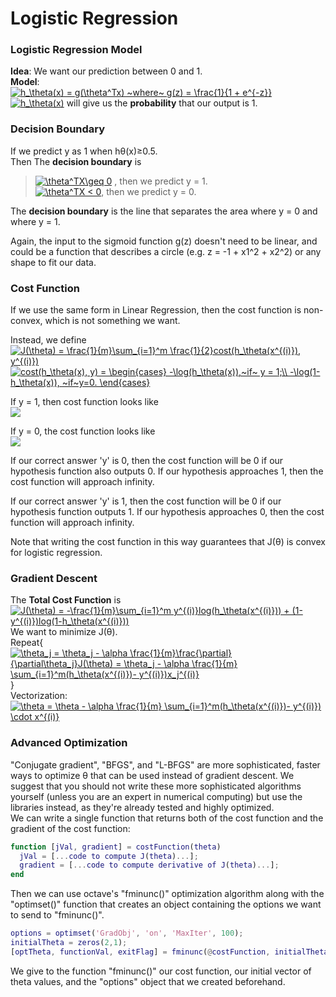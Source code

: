 # Logistic Regression
### Logistic Regression Model <br>
**Idea**: We want our prediction between 0 and 1.<br>
**Model**:<br>
 <a href="https://www.codecogs.com/eqnedit.php?latex=h_\theta(x)&space;=&space;g(\theta^Tx)&space;~where~&space;g(z)&space;=&space;\frac{1}{1&space;&plus;&space;e^{-z}}" target="_blank"><img src="https://latex.codecogs.com/gif.latex?h_\theta(x)&space;=&space;g(\theta^Tx)&space;~where~&space;g(z)&space;=&space;\frac{1}{1&space;&plus;&space;e^{-z}}" title="h_\theta(x) = g(\theta^Tx) ~where~ g(z) = \frac{1}{1 + e^{-z}}" /></a> <br>
<a href="https://www.codecogs.com/eqnedit.php?latex=h_\theta(x)" target="_blank"><img src="https://latex.codecogs.com/gif.latex?h_\theta(x)" title="h_\theta(x)" /></a> will give us the **probability** that our output is 1.

### Decision Boundary <br>
If we predict y as 1 when hθ(x)≥0.5.<br>
 Then The **decision boundary** is <br>
> <a href="https://www.codecogs.com/eqnedit.php?latex=\theta^TX\geq&space;0" target="_blank"><img src="https://latex.codecogs.com/gif.latex?\theta^TX\geq&space;0" title="\theta^TX\geq 0" /></a>  , then we predict y = 1.<br>
>  <a href="https://www.codecogs.com/eqnedit.php?latex=\theta^TX&space;<&space;0" target="_blank"><img src="https://latex.codecogs.com/gif.latex?\theta^TX&space;<&space;0" title="\theta^TX < 0" /></a>, then we predict y = 0.

The **decision boundary** is the line that separates the area where y = 0 and where y = 1.

Again, the input to the sigmoid function g(z) doesn't need to be linear, and could be a function that describes a circle (e.g. z = -1 + x1^2 + x2^2​) or any shape to fit our data.

### Cost Function<br>

If we use the same form in Linear Regression, then the cost function is non-convex, which is not something we want.

Instead, we define<br>
<a href="https://www.codecogs.com/eqnedit.php?latex=J(\theta)&space;=&space;\frac{1}{m}\sum_{i=1}^m&space;\frac{1}{2}cost(h_\theta(x^{(i)}),&space;y^{(i)})" target="_blank"><img src="https://latex.codecogs.com/gif.latex?J(\theta)&space;=&space;\frac{1}{m}\sum_{i=1}^m&space;\frac{1}{2}cost(h_\theta(x^{(i)}),&space;y^{(i)})" title="J(\theta) = \frac{1}{m}\sum_{i=1}^m \frac{1}{2}cost(h_\theta(x^{(i)}), y^{(i)})" /></a><br>
<a href="https://www.codecogs.com/eqnedit.php?latex=cost(h_\theta(x),&space;y)&space;=&space;\begin{cases}&space;-\log(h_\theta(x)),~if~&space;y&space;=&space;1;\\&space;-\log(1-h_\theta(x)),&space;~if~y=0.&space;\end{cases}" target="_blank"><img src="https://latex.codecogs.com/gif.latex?cost(h_\theta(x),&space;y)&space;=&space;\begin{cases}&space;-\log(h_\theta(x)),~if~&space;y&space;=&space;1;\\&space;-\log(1-h_\theta(x)),&space;~if~y=0.&space;\end{cases}" title="cost(h_\theta(x), y) = \begin{cases} -\log(h_\theta(x)),~if~ y = 1;\\ -\log(1-h_\theta(x)), ~if~y=0. \end{cases}" /></a>

If y = 1, then cost function looks like<br>
![](https://d3c33hcgiwev3.cloudfront.net/imageAssetProxy.v1/Q9sX8nnxEeamDApmnD43Fw_1cb67ecfac77b134606532f5caf98ee4_Logistic_regression_cost_function_positive_class.png?expiry=1568073600000&hmac=eFsagYpqa-lGR_ORNA5tQmfNaijQgQKneUheJlYwmzE)

If y = 0, the cost function looks like<br>
![](https://d3c33hcgiwev3.cloudfront.net/imageAssetProxy.v1/Ut7vvXnxEead-BJkoDOYOw_f719f2858d78dd66d80c5ec0d8e6b3fa_Logistic_regression_cost_function_negative_class.png?expiry=1568073600000&hmac=x49tgPnwfducHkzt3e_TRkm22MbFKuOSAcDY20KhyBI)

If our correct answer 'y' is 0, then the cost function will be 0 if our hypothesis function also outputs 0. If our hypothesis approaches 1, then the cost function will approach infinity.

If our correct answer 'y' is 1, then the cost function will be 0 if our hypothesis function outputs 1. If our hypothesis approaches 0, then the cost function will approach infinity.

Note that writing the cost function in this way guarantees that J(θ) is convex for logistic regression.

### Gradient Descent <br>
The **Total Cost Function** is<br>
<a href="https://www.codecogs.com/eqnedit.php?latex=J(\theta)&space;=&space;-\frac{1}{m}\sum_{i=1}^m&space;y^{(i)}log(h_\theta(x^{(i)}))&space;&plus;&space;(1-y^{(i)})log(1-h_\theta(x^{(i)}))" target="_blank"><img src="https://latex.codecogs.com/gif.latex?J(\theta)&space;=&space;-\frac{1}{m}\sum_{i=1}^m&space;y^{(i)}log(h_\theta(x^{(i)}))&space;&plus;&space;(1-y^{(i)})log(1-h_\theta(x^{(i)}))" title="J(\theta) = -\frac{1}{m}\sum_{i=1}^m y^{(i)}log(h_\theta(x^{(i)})) + (1-y^{(i)})log(1-h_\theta(x^{(i)}))" /></a><br>
We want to minimize J(θ).<br>
Repeat{<br>
<a href="https://www.codecogs.com/eqnedit.php?latex=\theta_j&space;=&space;\theta_j&space;-&space;\alpha&space;\frac{1}{m}\frac{\partial}{\partial\theta_j}J(\theta)&space;=&space;\theta_j&space;-&space;\alpha&space;\frac{1}{m}&space;\sum_{i=1}^m(h_\theta(x^{(i)})-&space;y^{(i)})x_j^{(i)}" target="_blank"><img src="https://latex.codecogs.com/gif.latex?\theta_j&space;=&space;\theta_j&space;-&space;\alpha&space;\frac{1}{m}\frac{\partial}{\partial\theta_j}J(\theta)&space;=&space;\theta_j&space;-&space;\alpha&space;\frac{1}{m}&space;\sum_{i=1}^m(h_\theta(x^{(i)})-&space;y^{(i)})x_j^{(i)}" title="\theta_j = \theta_j - \alpha \frac{1}{m}\frac{\partial}{\partial\theta_j}J(\theta) = \theta_j - \alpha \frac{1}{m} \sum_{i=1}^m(h_\theta(x^{(i)})- y^{(i)})x_j^{(i)}" /></a>
}<br>
Vectorization: <br>
<a href="https://www.codecogs.com/eqnedit.php?latex=\theta&space;=&space;\theta&space;-&space;\alpha&space;\frac{1}{m}&space;\sum_{i=1}^m(h_\theta(x^{(i)})-&space;y^{(i)})&space;\cdot&space;x^{(i)}" target="_blank"><img src="https://latex.codecogs.com/gif.latex?\theta&space;=&space;\theta&space;-&space;\alpha&space;\frac{1}{m}&space;\sum_{i=1}^m(h_\theta(x^{(i)})-&space;y^{(i)})&space;\cdot&space;x^{(i)}" title="\theta = \theta - \alpha \frac{1}{m} \sum_{i=1}^m(h_\theta(x^{(i)})- y^{(i)}) \cdot x^{(i)}" /></a>

###  Advanced Optimization<br>
"Conjugate gradient", "BFGS", and "L-BFGS" are more sophisticated, faster ways to optimize θ that can be used instead of gradient descent. We suggest that you should not write these more sophisticated algorithms yourself (unless you are an expert in numerical computing) but use the libraries instead, as they're already tested and highly optimized.<br>
We can write a single function that returns both of the cost function and the gradient of the cost function:<br>

``` matlab
function [jVal, gradient] = costFunction(theta)
  jVal = [...code to compute J(theta)...];
  gradient = [...code to compute derivative of J(theta)...];
end
```

Then we can use octave's "fminunc()" optimization algorithm along with the "optimset()" function that creates an object containing the options we want to send to "fminunc()".

```matlab
options = optimset('GradObj', 'on', 'MaxIter', 100);
initialTheta = zeros(2,1);
[optTheta, functionVal, exitFlag] = fminunc(@costFunction, initialTheta, options);
```
We give to the function "fminunc()" our cost function, our initial vector of theta values, and the "options" object that we created beforehand.
